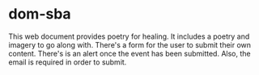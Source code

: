 # dom-sba
This web document provides poetry for healing.
It includes a poetry and imagery to go along with.
There's a form for the user to submit their own content.
There's is an alert once the event has been submitted.
Also, the email is required in order to submit.
